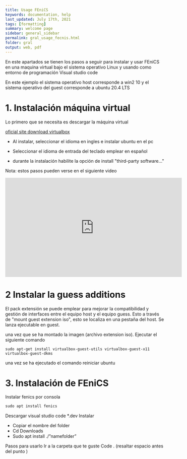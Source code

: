```yaml
---
title: Usage FEniCS
keywords: documentation, help
last_updated: July 17th, 2021
tags: [formatting]
summary: welcome page
sidebar: general_sidebar
permalink: gral_usage_fecnis.html
folder: gral
output: web, pdf
---
```


En este apartados se tienen los pasos a seguir para instalar y usar FEniCS en una maquina virtual bajo el sistema operativo Linux y usando como entorno de programación Visual studio code

En este ejemplo el sistema operativo host corresponde a win2 10 y el sistema operativo del guest corresponde a ubuntu 20.4 LTS

# 1. Instalación máquina virtual

Lo primero que se necesita es descargar la máquina virtual

[oficial site download virtualbox](https://www.virtualbox.org/wiki/Downloads)

- Al instalar, seleccionar el idioma en ingles e instalar ubuntu en el pc

- Seleccionar el idioma de entrada del teclado emplear en español

- durante la instalación habilite la opción de install "third-party software..."
  
 Nota: estos pasos pueden verse en el siguiente video

<iframe width="560" height="315" src="https://www.youtube.com/embed/x5MhydijWmc" title="YouTube video player" frameborder="0" allow="accelerometer; autoplay; clipboard-write; encrypted-media; gyroscope; picture-in-picture" allowfullscreen></iframe>


# 2 Instalar la guess additions


El pack extensión se puede emplear para mejorar la compatibilidad y gestión de interfaces entre el equipo host y el equipo guess. Esto a través de "mount guest extension iso", esto se localiza en una pestaña del host. Se lanza ejecutable en guest.



una vez que se ha montado la imagen (archivo extension iso). Ejecutar el siguiente comando


`sudo apt-get install virtualbox-guest-utils virtualbox-guest-x11 virtualbox-guest-dkms`

una vez se ha ejecutado el comando reiniciar ubuntu


# 3. Instalación de FEniCS
Instalar fenics por consola

```cmd
sudo apt install fenics
```




Descargar visual studio code *.dev
Instalar
-	Copiar el nombre del folder
-	Cd Downloads
-	Sudo apt install ./”namefolder”


Pasos para usarlo
Ir a la carpeta que te guste
Code . (resaltar espacio antes del punto
)

